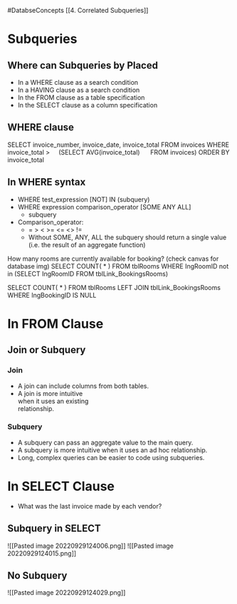 #DatabseConcepts [[4. Correlated Subqueries]]
# Subqueries
## Where can Subqueries by Placed
- In a WHERE clause as a search condition
- In a HAVING clause as a search condition
- In the FROM clause as a table specification
- In the SELECT clause as a column specification

## WHERE clause
SELECT invoice_number, invoice_date, invoice_total
FROM invoices
WHERE invoice_total >
    (SELECT AVG(invoice_total)
     FROM invoices)
ORDER BY invoice_total

## In WHERE syntax
- WHERE test_expression [NOT] IN (subquery)
- WHERE expression comparison_operator [SOME ANY ALL]
	- subquery
- Comparison_operator:
	- = > < >= <= <> !=
	- Without SOME, ANY, ALL the subquery should return a single value (i.e. the result of an aggregate function)


How many rooms are currently available for booking?
(check canvas for database img)
SELECT COUNT( * )
FROM tblRooms
WHERE IngRoomID not in
	(SELECT IngRoomID
	FROM tblLink_BookingsRooms)

SELECT COUNT( * )
FROM tblRooms
	LEFT JOIN tblLink_BookingsRooms
WHERE IngBookingID IS NULL


# In FROM Clause
## Join or Subquery
### Join
- A join can include columns from both tables.
- A join is more intuitive  
when it uses an existing  
relationship.  
### Subquery  
- A subquery can pass an aggregate value to the main query. 
- A subquery is more intuitive when it uses an ad hoc relationship.
- Long, complex queries can be easier to code using subqueries.

# In SELECT Clause
- What was the last invoice made by each vendor?
## Subquery in SELECT
![[Pasted image 20220929124006.png]]
![[Pasted image 20220929124015.png]]
## No Subquery
![[Pasted image 20220929124029.png]]